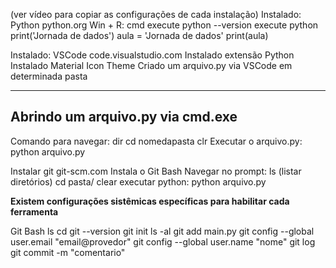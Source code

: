 (ver vídeo para copiar as configurações de cada instalação)
Instalado: Python
python.org
Win + R: cmd
execute python --version
execute python
print('Jornada de dados')
aula = 'Jornada de dados'
print(aula)

Instalado: VSCode
code.visualstudio.com
Instalado extensão Python
Instalado Material Icon Theme
Criado um arquivo.py via VSCode em determinada pasta

---
Abrindo um arquivo.py via cmd.exe
---
Comando para navegar:
dir
cd nomedapasta
clr
Executar o arquivo.py:
python arquivo.py

Instalar git
git-scm.com
Instala o Git Bash
Navegar no prompt:
ls (listar diretórios)
cd pasta/
clear
executar python:
python arquivo.py

**Existem configurações sistêmicas específicas para habilitar cada ferramenta**

Git Bash
ls
cd
git --version
git init
ls -al
git add main.py
git config --global user.email "email@provedor"
git config --global user.name "nome"
git log
git commit -m "comentario"
